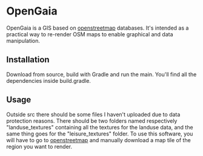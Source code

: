 # OpenGaia

OpenGaia is a GIS based on [openstreetmap](https://www.openstreetmap.org) databases.
It's intended as a practical way to re-render OSM maps to enable graphical and data manipulation.

## Installation

Download from source, build with Gradle and run the main.
You'll find all the dependencies inside build.gradle.

## Usage

Outside src there should be some files I haven't uploaded due to data protection reasons.
There should be two folders named respectively "landuse_textures" containing all the textures
for the landuse data, and the same thing goes for the "leisure_textures" folder. 
To use this software, you will have to go to [openstreetmap](https://www.openstreetmap.org)
and manually download a map tile of the region you want to render.
